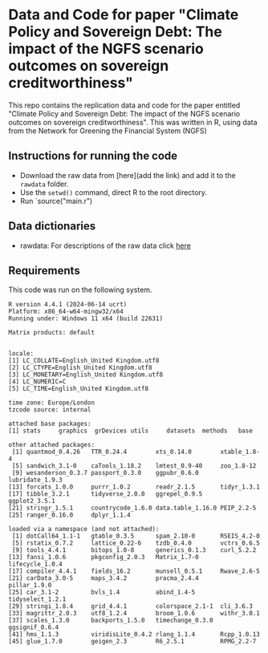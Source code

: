 # Data and Code for paper "Climate Policy and Sovereign Debt: The impact of the NGFS scenario outcomes on sovereign creditworthiness"

This repo contains the replication data and code for the paper entitled "Climate Policy and Sovereign Debt: The impact of the NGFS scenario outcomes on sovereign creditworthiness". This was written in R, using data from the Network for Greening the Financial System (NGFS)

## Instructions for running the code

- Download the raw data from [here](add the link) and add it to the `rawdata` folder. 
- Use the `setwd()` command, direct R to the root directory.
- Run `source("main.r")

## Data dictionaries
- rawdata: For descriptions of the raw data click [here](rawdata\dictionary.md)

## Requirements

This code was run on the following system. 
```
R version 4.4.1 (2024-06-14 ucrt)
Platform: x86_64-w64-mingw32/x64
Running under: Windows 11 x64 (build 22631)

Matrix products: default


locale:
[1] LC_COLLATE=English_United Kingdom.utf8 
[2] LC_CTYPE=English_United Kingdom.utf8   
[3] LC_MONETARY=English_United Kingdom.utf8
[4] LC_NUMERIC=C                           
[5] LC_TIME=English_United Kingdom.utf8    

time zone: Europe/London
tzcode source: internal

attached base packages:
[1] stats     graphics  grDevices utils     datasets  methods   base     

other attached packages:
 [1] quantmod_0.4.26   TTR_0.24.4        xts_0.14.0        xtable_1.8-4     
 [5] sandwich_3.1-0    caTools_1.18.2    lmtest_0.9-40     zoo_1.8-12       
 [9] wesanderson_0.3.7 passport_0.3.0    ggpubr_0.6.0      lubridate_1.9.3  
[13] forcats_1.0.0     purrr_1.0.2       readr_2.1.5       tidyr_1.3.1      
[17] tibble_3.2.1      tidyverse_2.0.0   ggrepel_0.9.5     ggplot2_3.5.1    
[21] stringr_1.5.1     countrycode_1.6.0 data.table_1.16.0 PEIP_2.2-5       
[25] ranger_0.16.0     dplyr_1.1.4      

loaded via a namespace (and not attached):
 [1] dotCall64_1.1-1   gtable_0.3.5      spam_2.10-0       RSEIS_4.2-0      
 [5] rstatix_0.7.2     lattice_0.22-6    tzdb_0.4.0        vctrs_0.6.5      
 [9] tools_4.4.1       bitops_1.0-8      generics_0.1.3    curl_5.2.2       
[13] fansi_1.0.6       pkgconfig_2.0.3   Matrix_1.7-0      lifecycle_1.0.4  
[17] compiler_4.4.1    fields_16.2       munsell_0.5.1     Rwave_2.6-5      
[21] carData_3.0-5     maps_3.4.2        pracma_2.4.4      pillar_1.9.0     
[25] car_3.1-2         bvls_1.4          abind_1.4-5       tidyselect_1.2.1 
[29] stringi_1.8.4     grid_4.4.1        colorspace_2.1-1  cli_3.6.3        
[33] magrittr_2.0.3    utf8_1.2.4        broom_1.0.6       withr_3.0.1      
[37] scales_1.3.0      backports_1.5.0   timechange_0.3.0  ggsignif_0.6.4   
[41] hms_1.1.3         viridisLite_0.4.2 rlang_1.1.4       Rcpp_1.0.13      
[45] glue_1.7.0        geigen_2.3        R6_2.5.1          RPMG_2.2-7       
```